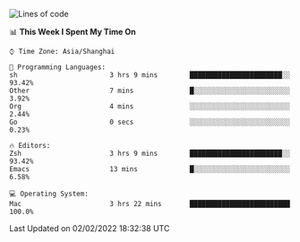 <!--START_SECTION:waka-->
![Lines of code](https://img.shields.io/badge/From%20Hello%20World%20I%27ve%20Written-22%20Thousand%20lines%20of%20code-blue)

📊 **This Week I Spent My Time On** 

```text
⌚︎ Time Zone: Asia/Shanghai

💬 Programming Languages: 
sh                       3 hrs 9 mins        ███████████████████████░░   93.42% 
Other                    7 mins              █░░░░░░░░░░░░░░░░░░░░░░░░   3.92% 
Org                      4 mins              ░░░░░░░░░░░░░░░░░░░░░░░░░   2.44% 
Go                       0 secs              ░░░░░░░░░░░░░░░░░░░░░░░░░   0.23%

🔥 Editors: 
Zsh                      3 hrs 9 mins        ███████████████████████░░   93.42% 
Emacs                    13 mins             █░░░░░░░░░░░░░░░░░░░░░░░░   6.58%

💻 Operating System: 
Mac                      3 hrs 22 mins       █████████████████████████   100.0%

```


 Last Updated on 02/02/2022 18:32:38 UTC
<!--END_SECTION:waka-->
